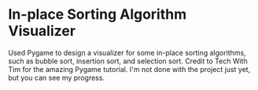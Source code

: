 # In-place Sorting Algorithm Visualizer
Used Pygame to design a visualizer for some in-place sorting algorithms, such as bubble sort, insertion sort, and selection sort. 
Credit to Tech With Tim for the amazing Pygame tutorial. I'm not done with the project just yet, but you can see my progress.

